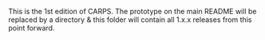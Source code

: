 This is the 1st edition of CARPS. The prototype on the main README will be replaced by a directory & this folder will contain all 1.x.x releases from this point forward.
